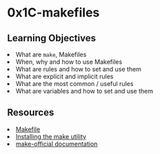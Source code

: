 # 0x1C-makefiles

## Learning Objectives
<li>What are <code>make</code>, Makefiles</li>
<li>When, why and how to use Makefiles</li>
<li>What are rules and how to set and use them</li>
<li>What are explicit and implicit rules</li>
<li>What are the most common / useful rules</li>
<li>What are variables and how to set and use them</li>

## Resources
<li><a href="https://intranet.alxswe.com/rltoken/moIpBFMN3sJcVMNn5VIFlA" target="_blank" title="Makefile">Makefile</a></li>
<li><a href="https://intranet.alxswe.com/rltoken/1AUviCUw3TrznESzWbrKAQ" target="_blank" title="Installing the make utility">Installing the make utility</a></li>
<li><a href="https://intranet.alxswe.com/rltoken/vQFeXLq1izNua2z2dVl5Yg" target="_blank" title="make-official documentation">make-official documentation</a></li>

